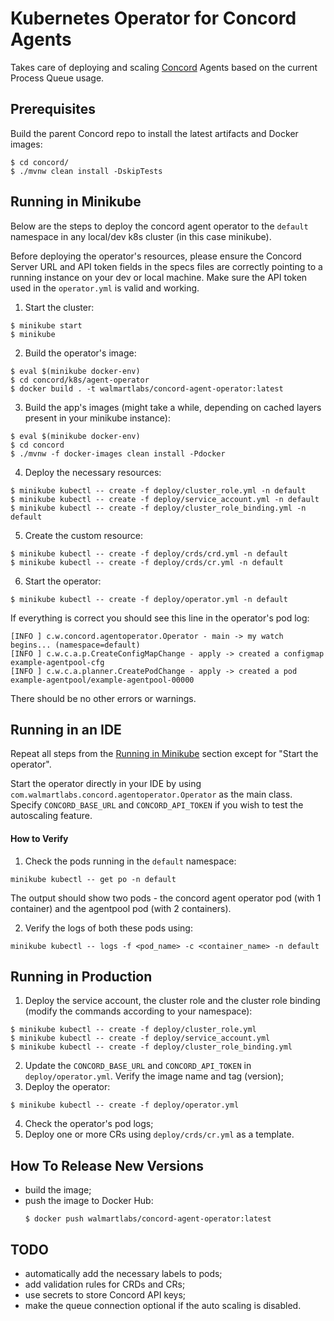 # Kubernetes Operator for Concord Agents

Takes care of deploying and scaling [Concord](https://concord.walmartlabs.com) 
Agents based on the current Process Queue usage. 

## Prerequisites

Build the parent Concord repo to install the latest artifacts and Docker
images:
```
$ cd concord/
$ ./mvnw clean install -DskipTests
```

## Running in Minikube

Below are the steps to deploy the concord agent operator to the `default`
namespace in any local/dev k8s cluster (in this case minikube).

Before deploying the operator's resources, please ensure the 
Concord Server URL and API token fields in the specs files are correctly
pointing  to a running instance on your dev or local machine. 
Make sure the API token used in the `operator.yml` is valid and working.

1. Start the cluster:
  ```
  $ minikube start
  $ minikube 
  ```
2. Build the operator's image:
  ```
  $ eval $(minikube docker-env)
  $ cd concord/k8s/agent-operator
  $ docker build . -t walmartlabs/concord-agent-operator:latest
  ```
3. Build the app's images (might take a while, depending on cached layers
present in your minikube instance):
  ```
  $ eval $(minikube docker-env)
  $ cd concord
  $ ./mvnw -f docker-images clean install -Pdocker
  ```
4. Deploy the necessary resources:
  ```
  $ minikube kubectl -- create -f deploy/cluster_role.yml -n default
  $ minikube kubectl -- create -f deploy/service_account.yml -n default
  $ minikube kubectl -- create -f deploy/cluster_role_binding.yml -n default
  ```
5. Create the custom resource:
  ```
  $ minikube kubectl -- create -f deploy/crds/crd.yml -n default
  $ minikube kubectl -- create -f deploy/crds/cr.yml -n default
  ```
6. Start the operator:
  ```
  $ minikube kubectl -- create -f deploy/operator.yml -n default
  ```

If everything is correct you should see this line in the operator's pod log:
```
[INFO ] c.w.concord.agentoperator.Operator - main -> my watch begins... (namespace=default)
[INFO ] c.w.c.a.p.CreateConfigMapChange - apply -> created a configmap example-agentpool-cfg
[INFO ] c.w.c.a.planner.CreatePodChange - apply -> created a pod example-agentpool/example-agentpool-00000
```
There should be no other errors or warnings.

## Running in an IDE

Repeat all steps from the [Running in Minikube](#running-in-minikube) section
except for "Start the operator".

Start the operator directly in your IDE by using `com.walmartlabs.concord.agentoperator.Operator`
as the main class. Specify `CONCORD_BASE_URL` and `CONCORD_API_TOKEN` if you
wish to test the autoscaling feature.

#### How to Verify

1. Check the pods running in the `default` namespace:
```
minikube kubectl -- get po -n default
```
The output should show two pods - 
the concord agent operator pod (with 1 container) and the agentpool pod (with 2 containers).

2. Verify the logs of both these pods using:
```
minikube kubectl -- logs -f <pod_name> -c <container_name> -n default
```

## Running in Production

1. Deploy the service account, the cluster role and the cluster role binding
(modify the commands according to your namespace):
  ```
  $ minikube kubectl -- create -f deploy/cluster_role.yml
  $ minikube kubectl -- create -f deploy/service_account.yml
  $ minikube kubectl -- create -f deploy/cluster_role_binding.yml
  ```
2. Update the `CONCORD_BASE_URL` and `CONCORD_API_TOKEN` in `deploy/operator.yml`.
   Verify the image name and tag (version);
3. Deploy the operator:
  ```
  $ minikube kubectl -- create -f deploy/operator.yml
  ```
4. Check the operator's pod logs;
5. Deploy one or more CRs using `deploy/crds/cr.yml` as a template.

## How To Release New Versions

- build the image;
- push the image to Docker Hub:
  ```
  $ docker push walmartlabs/concord-agent-operator:latest
  ```

## TODO

- automatically add the necessary labels to pods;
- add validation rules for CRDs and CRs;
- use secrets to store Concord API keys;
- make the queue connection optional if the auto scaling is disabled.
